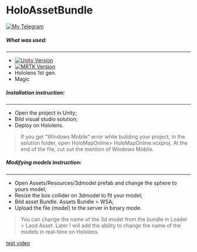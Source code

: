 HoloAssetBundle
========================

[![My Telegram](https://img.shields.io/badge/Telegram-%40D__o__r__G-blue)](https://t.me/D_o_r_G)
##### What was used: #####
***
  - [![Unity Version](https://img.shields.io/badge/unity-2018.4.21-blue.svg)](https://unity3d.com/get-unity/download)
  - [![MRTK Version](https://img.shields.io/badge/Microsoft-MRTK%202.4.0-green)](https://github.com/microsoft/MixedRealityToolkit-Unity/releases/tag/v2.4.0)
  - Hololens 1st gen.
  - Magic
##### Installation instruction: #####
***
- Open the project in Unity; 
- Bild visual studio solution;
- Deploy on Hololens.
> If you get "Windows Mobile" error while building your project, in the solution folder, open HoloMapOnline> HoloMapOnline.vcxproj. At the end of the file, cut out the mention of Windows Mobile.

##### Modifying models instruction: #####
***
- Open Assets/Resources/3dmodel prefab and change the sphere to yours model; 
- Resize the box collider on 3dmodel to fit your model;
- Bild asset Bundle. Assets Bundle > WSA;
- Upload the file (model) to the server in binary mode. 
> You can change the name of the 3d model from the bundle in Loader > Laod Asset. Later I will add the ability to change the name of the models in real-time on Hololens.

[test video](https://www.dropbox.com/s/37m3q6syf62ih9a/AssetBundle.mp4?dl=0)


